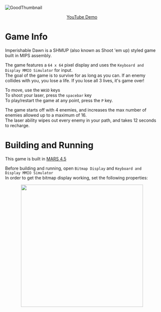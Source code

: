 ![GoodThumbnail](https://user-images.githubusercontent.com/51217386/113720504-b505b400-96bc-11eb-8457-a40faf222c4e.png)
<p align="center">
  <a href="https://youtu.be/Jw_NSXn3UMI" target="_blank">YouTube Demo</a>
</p>

# Game Info
Imperishable Dawn is a SHMUP (also known as Shoot 'em up) styled game built in MIPS assembly. 

The game features a `64 x 64` pixel display and uses the `Keyboard and Display MMIO Simulator` for input.\
The goal of the game is to survive for as long as you can.
If an enemy collides with you, you lose a life. If you lose all 3 lives, it's game over!

To move, use the `WASD` keys\
To shoot your laser, press the `spacebar` key\
To play/restart the game at any point, press the `P` key.

The game starts off with 4 enemies, and increases the max number of enemies allowed up to a maximum of 16.\
The laser ability wipes out every enemy in your path, and takes 12 seconds to recharge.

# Building and Running
This game is built in [MARS 4.5](http://courses.missouristate.edu/kenvollmar/mars/ "http://courses.missouristate.edu/kenvollmar/mars/")

Before building and running, open `Bitmap Display` and `Keyboard and Display MMIO Simulator`\
In order to get the bitmap display working, set the following properties:
<p align="center">
  <img src="https://cdn.discordapp.com/attachments/754698019823419462/828731538509922304/final.gif" height="400"/>
</p>
